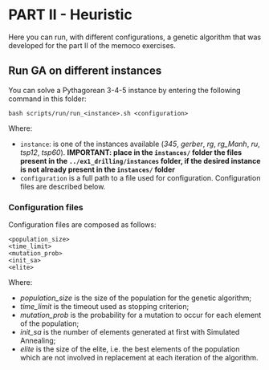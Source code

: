 # PART II - Heuristic

Here you can run, with different configurations, a genetic algorithm that was
developed for the part II of the memoco exercises.

## Run GA on different instances

You can solve a Pythagorean 3-4-5 instance by entering the following command in
this folder:

    bash scripts/run/run_<instance>.sh <configuration>

Where:
* `instance`: is one of the instances available (*345*, *gerber*, *rg*,
  *rg_Manh*, *ru*, *tsp12*, *tsp60*). __IMPORTANT: place in the `instances/`
  folder the files present in the `../ex1_drilling/instances` folder, if the desired instance is not already present in the `instances/` folder__
* `configuration` is a full path to a file used for configuration.
  Configuration files are described below.

### Configuration files

Configuration files are composed as follows:

    <population_size>
    <time_limit>
    <mutation_prob>
    <init_sa>
    <elite>

Where:
* *population_size* is the size of the population for the genetic algorithm;
* *time_limit* is the timeout used as stopping criterion;
* *mutation_prob* is the probability for a mutation to occur for each element
  of the population;
* *init_sa* is the number of elements generated at first with Simulated
  Annealing;
* *elite* is the size of the elite, i.e. the best elements of the population
  which are not involved in replacement at each iteration of the algorithm.
